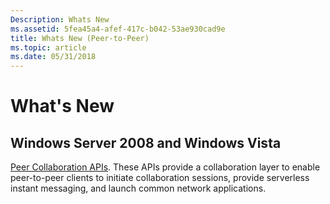 ```yaml
---
Description: Whats New
ms.assetid: 5fea45a4-afef-417c-b042-53ae930cad9e
title: Whats New (Peer-to-Peer)
ms.topic: article
ms.date: 05/31/2018
---
```


# What's New

## Windows Server 2008 and Windows Vista

[Peer Collaboration APIs](peer-collaboration.md). These APIs provide a collaboration layer to enable peer-to-peer clients to initiate collaboration sessions, provide serverless instant messaging, and launch common network applications.

 

 



